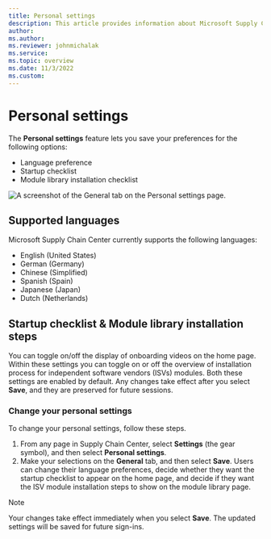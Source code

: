```yaml
---
title: Personal settings
description: This article provides information about Microsoft Supply Chain Center's changing your preferences.
author: 
ms.author: 
ms.reviewer: johnmichalak
ms.service: 
ms.topic: overview
ms.date: 11/3/2022
ms.custom:
---
```


# Personal settings

The **Personal settings** feature lets you save your preferences for the following options:

- Language preference
- Startup checklist
- Module library installation checklist

![A screenshot of the General tab on the Personal settings page.](//:0)

## Supported languages

Microsoft Supply Chain Center currently supports the following languages:

- English (United States)
- German (Germany)
- Chinese (Simplified)
- Spanish (Spain)
- Japanese (Japan)
- Dutch (Netherlands)

## Startup checklist & Module library installation steps

You can toggle on/off the display of onboarding videos on the home page. Within these settings you can toggle on or off the overview of installation process for independent software vendors (ISVs) modules. Both these settings are enabled by default. Any changes take effect after you select **Save**, and they are preserved for future sessions.

### Change your personal settings

To change your personal settings, follow these steps.

1. From any page in Supply Chain Center, select **Settings** (the gear symbol), and then select **Personal settings**.
1. Make your selections on the **General** tab, and then select **Save**. Users can change their language preferences, decide whether they want the startup checklist to appear on the home page, and decide if they want the ISV module installation steps to show on the module library page.

> [!Note]
> Your changes take effect immediately when you select **Save**. The updated settings will be saved for future sign-ins.
